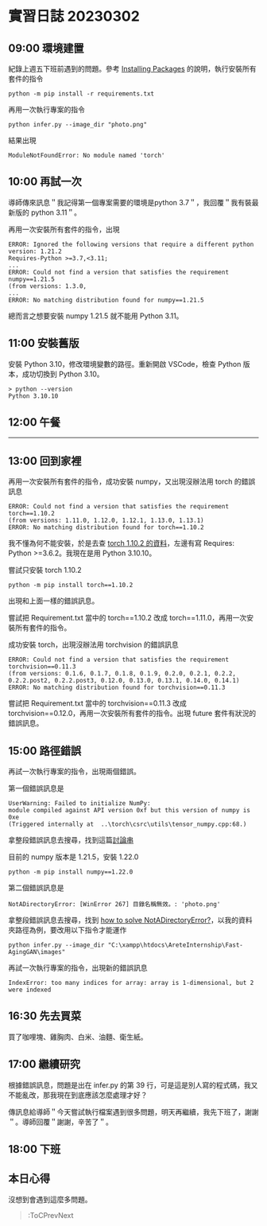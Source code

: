 # 實習日誌 20230302

## 09:00 環境建置

紀錄上週五下班前遇到的問題。參考 [Installing Packages](https://packaging.python.org/en/latest/tutorials/installing-packages/#requirements-files) 的說明，執行安裝所有套件的指令

```text
python -m pip install -r requirements.txt
```

再用一次執行專案的指令

```text
python infer.py --image_dir "photo.png"
```

結果出現

```text
ModuleNotFoundError: No module named 'torch'
```

## 10:00 再試一次

導師傳來訊息＂我記得第一個專案需要的環境是python 3.7＂，我回覆＂我有裝最新版的 python 3.11＂。

再用一次安裝所有套件的指令，出現

```text
ERROR: Ignored the following versions that require a different python version: 1.21.2 
Requires-Python >=3.7,<3.11;
...
ERROR: Could not find a version that satisfies the requirement numpy==1.21.5 
(from versions: 1.3.0,
...
ERROR: No matching distribution found for numpy==1.21.5
```

總而言之想要安裝 numpy 1.21.5 就不能用 Python 3.11。

## 11:00 安裝舊版

安裝 Python 3.10，修改環境變數的路徑。重新開啟 VSCode，檢查 Python 版本，成功切換到 Python 3.10。

```text
> python --version
Python 3.10.10
```

## 12:00 午餐

---

## 13:00 回到家裡

再用一次安裝所有套件的指令，成功安裝 numpy，又出現沒辦法用 torch 的錯誤訊息

```text
ERROR: Could not find a version that satisfies the requirement torch==1.10.2 
(from versions: 1.11.0, 1.12.0, 1.12.1, 1.13.0, 1.13.1)
ERROR: No matching distribution found for torch==1.10.2
```

我不懂為何不能安裝，於是去查 [torch 1.10.2 的資料](https://pypi.org/project/torch/1.10.2/)，左邊有寫 Requires: Python >=3.6.2。我現在是用 Python 3.10.10。

嘗試只安裝 torch 1.10.2

```text
python -m pip install torch==1.10.2
```

出現和上面一樣的錯誤訊息。

嘗試把 Requirement.txt 當中的 torch==1.10.2 改成 torch==1.11.0，再用一次安裝所有套件的指令。

成功安裝 torch，出現沒辦法用 torchvision 的錯誤訊息

```text
ERROR: Could not find a version that satisfies the requirement torchvision==0.11.3 
(from versions: 0.1.6, 0.1.7, 0.1.8, 0.1.9, 0.2.0, 0.2.1, 0.2.2, 
0.2.2.post2, 0.2.2.post3, 0.12.0, 0.13.0, 0.13.1, 0.14.0, 0.14.1)
ERROR: No matching distribution found for torchvision==0.11.3
```

嘗試把 Requirement.txt 當中的 torchvision==0.11.3 改成 torchvision==0.12.0，再用一次安裝所有套件的指令。出現 future 套件有狀況的錯誤訊息。

## 15:00 路徑錯誤

再試一次執行專案的指令，出現兩個錯誤。

第一個錯誤訊息是

```text
UserWarning: Failed to initialize NumPy: 
module compiled against API version 0xf but this version of numpy is 0xe 
(Triggered internally at  ..\torch\csrc\utils\tensor_numpy.cpp:68.)
```

拿整段錯誤訊息去搜尋，找到這篇[討論串](https://stackoverflow.com/questions/71986643/userwarning-failed-to-initialize-numpy-module-compiled-against-api-version-0xf)

目前的 numpy 版本是 1.21.5，安裝 1.22.0

```text
python -m pip install numpy==1.22.0
```

第二個錯誤訊息是

```text
NotADirectoryError: [WinError 267] 目錄名稱無效。: 'photo.png'
```

拿整段錯誤訊息去搜尋，找到 [how to solve NotADirectoryError?](https://www.reddit.com/r/learnpython/comments/thtbb5/how_to_solve_notadirectoryerror/)，以我的資料夾路徑為例，要改用以下指令才能運作

```text
python infer.py --image_dir "C:\xampp\htdocs\AreteInternship\Fast-AgingGAN\images"
```

再試一次執行專案的指令，出現新的錯誤訊息

```text
IndexError: too many indices for array: array is 1-dimensional, but 2 were indexed
```

## 16:30 先去買菜

買了咖哩塊、雞胸肉、白米、油麵、衛生紙。

## 17:00 繼續研究

根據錯誤訊息，問題是出在 infer.py 的第 39 行，可是這是別人寫的程式碼，我又不能亂改，那我現在到底應該怎麼處理才好？

傳訊息給導師＂今天嘗試執行檔案遇到很多問題，明天再繼續，我先下班了，謝謝＂。導師回覆＂謝謝，辛苦了＂。

## 18:00 下班

## 本日心得

沒想到會遇到這麼多問題。

> :ToCPrevNext